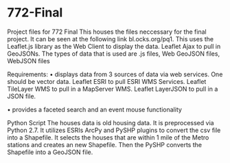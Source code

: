 # 772-Final
Project files for 772 Final
This houses the files neccessary for the final project. It can be seen at the following link bl.ocks.org/pq1.
This uses the Leaflet.js library as the Web Client to display the data.
Leaflet Ajax to pull in GeoJSONs.
The types of data that is used are .js files, Web GeoJSON files, WebJSON files

Requirements:
• displays data from 3 sources of data via web services.
One should be vector data.
Leaflet ESRI to pull ESRI WMS Services. 
Leaflet TileLayer WMS to pull in a MapServer WMS.
Leaflet LayerJSON to pull in a JSON file.

• provides a faceted search and an event mouse
functionality

Python Script
The houses data is old housing data. It is preprocessed via Python 2.7. It utilizes ESRIs ArcPy and PySHP plugins to convert the csv file into a Shapefile. It selects the houses that are within 1 mile of the Metro stations and creates an new Shapefile. Then the PySHP converts the Shapefile into a GeoJSON file.

